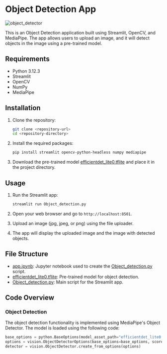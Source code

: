 # Object Detection App
![object_detector](https://github.com/user-attachments/assets/ca285a8e-0d03-4ffd-8bca-a4bd2c64c56d)


This is an Object Detection application built using Streamlit, OpenCV, and MediaPipe. The app allows users to upload an image, and it will detect objects in the image using a pre-trained model.

## Requirements

- Python 3.12.3
- Streamlit
- OpenCV
- NumPy
- MediaPipe

## Installation

1. Clone the repository:
    ```sh
    git clone <repository-url>
    cd <repository-directory>
    ```

2. Install the required packages:
    ```sh
    pip install streamlit opencv-python-headless numpy mediapipe
    ```

3. Download the pre-trained model [efficientdet_lite0.tflite](http://_vscodecontentref_/0) and place it in the project directory.

## Usage

1. Run the Streamlit app:
    ```sh
    streamlit run Object_detection.py
    ```

2. Open your web browser and go to `http://localhost:8501`.

3. Upload an image (jpg, jpeg, or png) using the file uploader.

4. The app will display the uploaded image and the image with detected objects.

## File Structure

- [app.ipynb](http://_vscodecontentref_/1): Jupyter notebook used to create the [Object_detection.py](http://_vscodecontentref_/2) script.
- [efficientdet_lite0.tflite](http://_vscodecontentref_/3): Pre-trained model for object detection.
- [Object_detection.py](http://_vscodecontentref_/4): Main script for the Streamlit app.

## Code Overview

### Object Detection

The object detection functionality is implemented using MediaPipe's Object Detector. The model is loaded using the following code:

```python
base_options = python.BaseOptions(model_asset_path="efficientdet_lite0.tflite")
options = vision.ObjectDetectorOptions(base_options=base_options, score_threshold=0.5)
detector = vision.ObjectDetector.create_from_options(options)
